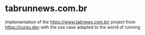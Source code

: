 # tabrunnews.com.br
Implementation of the https://www.tabnews.com.br/ project from https://curso.dev with the use case adapted to the world of running
